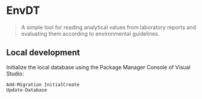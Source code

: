 # EnvDT
> A simple tool for reading analytical values from laboratory reports and evaluating them according to environmental guidelines.

## Local development
Initialize the local database using the Package Manager Console of Visual Studio:

`Add-Migration InitialCreate`\
`Update-Database`